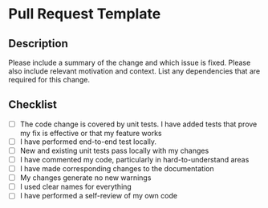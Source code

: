# Pull Request Template

## Description

Please include a summary of the change and which issue is fixed. Please also include relevant motivation and context. List any dependencies that are required for this change.

## Checklist

- [ ] The code change is covered by unit tests. I have added tests that prove my fix is effective or that my feature works
- [ ] I have performed end-to-end test locally.
- [ ] New and existing unit tests pass locally with my changes
- [ ] I have commented my code, particularly in hard-to-understand areas
- [ ] I have made corresponding changes to the documentation
- [ ] My changes generate no new warnings
- [ ] I used clear names for everything
- [ ] I have performed a self-review of my own code
